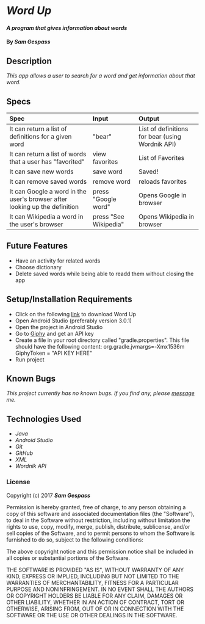 # _Word Up_

#### _A program that gives information about words_

#### By _**Sam Gespass**_

## Description

_This app allows a user to search for a word and get information about that word._

## Specs

| Spec | Input | Output |
| :-------------     | :------------- | :------------- |
| It can return a list of definitions for a given word | "bear" | List of definitions for bear (using Wordnik API) |
| It can return a list of words that a user has "favorited" | view favorites | List of Favorites |
| It can save new words | save word | Saved! |
| It can remove saved words | remove word | reloads favorites |
| It can Google a word in the user's browser after looking up the definition | press "Google word" | Opens Google in browser |
| It can Wikipedia a word in the user's browser | press "See Wikipedia" | Opens Wikipedia in browser |

## Future Features

* Have an activity for related words
* Choose dictionary
* Delete saved words while being able to readd them without closing the app

## Setup/Installation Requirements

* Click on the following [link](https://github.com/darthtoad/word-up) to download Word Up
* Open Android Studio (preferably version 3.0.1)
* Open the project in Android Studio
* Go to [Giphy](https://developers.giphy.com/) and get an API key
* Create a file in your root directory called "gradle.properties". This file should have the following content: org.gradle.jvmargs=-Xmx1536m  GiphyToken = "API KEY HERE"
* Run project

## Known Bugs

_This project currently has no known bugs. If you find any, please [message](mailto:darth.toad@gmail.com) me._

## Technologies Used

* _Java_
* _Android Studio_
* _Git_
* _GitHub_
* _XML_
* _Wordnik API_

### License

Copyright (c) 2017 ****_Sam Gespass_****

Permission is hereby granted, free of charge, to any person obtaining a copy of this software and associated documentation files (the "Software"), to deal in the Software without restriction, including without limitation the rights to use, copy, modify, merge, publish, distribute, sublicense, and/or sell copies of the Software, and to permit persons to whom the Software is furnished to do so, subject to the following conditions:

The above copyright notice and this permission notice shall be included in all copies or substantial portions of the Software.

THE SOFTWARE IS PROVIDED "AS IS", WITHOUT WARRANTY OF ANY KIND, EXPRESS OR IMPLIED, INCLUDING BUT NOT LIMITED TO THE WARRANTIES OF MERCHANTABILITY, FITNESS FOR A PARTICULAR PURPOSE AND NONINFRINGEMENT. IN NO EVENT SHALL THE AUTHORS OR COPYRIGHT HOLDERS BE LIABLE FOR ANY CLAIM, DAMAGES OR OTHER LIABILITY, WHETHER IN AN ACTION OF CONTRACT, TORT OR OTHERWISE, ARISING FROM, OUT OF OR IN CONNECTION WITH THE SOFTWARE OR THE USE OR OTHER DEALINGS IN THE SOFTWARE.
